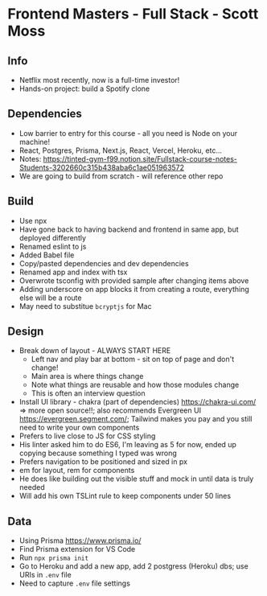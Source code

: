 # Frontend Masters - Full Stack - Scott Moss

## Info
- Netflix most recently, now is a full-time investor!
- Hands-on project: build a Spotify clone

## Dependencies
- Low barrier to entry for this course - all you need is Node on your machine!
- React, Postgres, Prisma, Next.js, React, Vercel, Heroku, etc...
- Notes: <https://tinted-gym-f99.notion.site/Fullstack-course-notes-Students-3202660c315b438aba6c1ae051963572>
- We are going to build from scratch - will reference other repo

## Build
- Use npx
- Have gone back to having backend and frontend in same app, but deployed differently
- Renamed eslint to js
- Added Babel file
- Copy/pasted dependencies and dev dependencies
- Renamed app and index with tsx
- Overwrote tsconfig with provided sample after changing items above
- Adding underscore on app blocks it from creating a route, everything else will be a route
- May need to substitue `bcryptjs` for Mac

## Design
- Break down of layout - ALWAYS START HERE
  - Left nav and play bar at bottom - sit on top of page and don't change!
  - Main area is where things change
  - Note what things are reusable and how those modules change
  - This is often an interview question
- Install UI library - chakra (part of dependencies) <https://chakra-ui.com/> => more open source!!; also recommends Evergreen UI <https://evergreen.segment.com/>; Tailwind makes you pay and you still need to write your own components
- Prefers to live close to JS for CSS styling
- His linter asked him to do ES6, I'm leaving as 5 for now, ended up copying because something I typed was wrong
- Prefers navigation to be positioned and sized in px
- em for layout, rem for components
- He does like building out the visible stuff and mock in until data is truly needed
- Will add his own TSLint rule to keep components under 50 lines

## Data
- Using Prisma <https://www.prisma.io/>
- Find Prisma extension for VS Code
- Run `npx prisma init`
- Go to Heroku and add a new app, add 2 postgress (Heroku) dbs; use URIs in `.env` file
- Need to capture `.env` file settings
